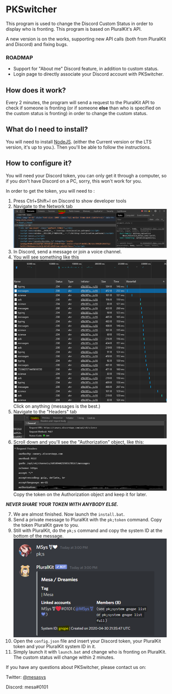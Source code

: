 # PKSwitcher

This program is used to change the Discord Custom Status in order to display who is fronting. This program is based on PluralKit's API.

A new version is on the works, supporting new API calls (both from PluralKit and Discord) and fixing bugs.

### **ROADMAP**
- Support for "About me" Discord feature, in addition to custom status.
- Login page to directly associate your Discord account with PKSwitcher.


## How does it work?

Every 2 minutes, the program will send a request to the PluralKit API to check if someone is fronting (or if someone **else** than who is specified on the custom status is fronting) in order to change the custom status.

## What do I need to install?
You will need to install [NodeJS](https://nodejs.org). (either the Current version or the LTS version, it's up to you.). Then you'll be able to follow the instructions.

## How to configure it?

You will need your Discord token, you can only get it through a computer, so if you don't have Discord on a PC, sorry, this won't work for you.

In order to get the token, you will need to : 

1) Press Ctrl+Shift+I on Discord to show developer tools
2) Navigate to the Network tab
![](assets_md/4.PNG)
3) In Discord, send a message or join a voice channel.
4) You will see something like this
![](assets_md/1.PNG)
Click on anything (messages is the best.)
5) Navigate to the "Headers" tab
![](assets_md/5.PNG)
6) Scroll down and you'll see the "Authorization" object, like this:
![](assets_md/2.PNG)
Copy the token on the Authorization object and keep it for later.

***NEVER SHARE YOUR TOKEN WITH ANYBODY ELSE.***

7) We are almost finished. Now launch the `install.bat`.
8) Send a private message to PluralKit with the `pk;token` command. Copy the token PluralKit gave to you.
9) Still with PluralKit, do the `pk;s` command and copy the system ID at the bottom of the message.
![](assets_md/3.PNG)
10) Open the `config.json` file and insert your Discord token, your PluralKit token and your PluralKit system ID in it.
11) Simply launch it with `launch.bat` and change who is fronting on PluralKit. The custom status will change within 2 minutes.

If you have any questions about PKSwitcher, please contact us on:

Twitter: [@mesasys](https://www.twitter.com/mesasys)

Discord: mesa#0101
